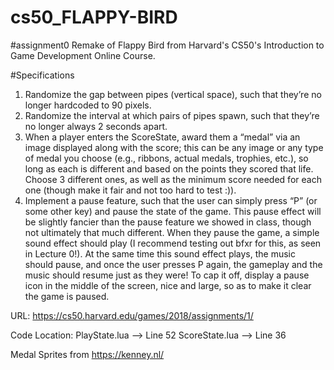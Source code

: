 # cs50_FLAPPY-BIRD

#assignment0
  Remake of Flappy Bird from Harvard's CS50's Introduction to Game Development Online Course.
 
 #Specifications
  1. Randomize the gap between pipes (vertical space), such that they’re no longer hardcoded to 90 pixels.
  2. Randomize the interval at which pairs of pipes spawn, such that they’re no longer always 2 seconds apart.
  3. When a player enters the ScoreState, award them a “medal” via an image displayed along with the score; this can be any image or any type of medal you choose (e.g., ribbons,        actual medals, trophies, etc.), so long as each is different and based on the points they scored that life. Choose 3 different ones, as well as the minimum score needed for        each one (though make it fair and not too hard to test :)).
  4. Implement a pause feature, such that the user can simply press “P” (or some other key) and pause the state of the game. This pause effect will be slightly fancier than the        pause feature we showed in class, though not ultimately that much different. When they pause the game, a simple sound effect should play (I recommend testing out bfxr for          this, as seen in Lecture 0!). At the same time this sound effect plays, the music should pause, and once the user presses P again, the gameplay and the music should resume        just as they were! To cap it off, display a pause icon in the middle of the screen, nice and large, so as to make it clear the game is paused.
  
URL: https://cs50.harvard.edu/games/2018/assignments/1/
  
Code Location:
PlayState.lua --> Line 52
ScoreState.lua --> Line 36

Medal Sprites from https://kenney.nl/
